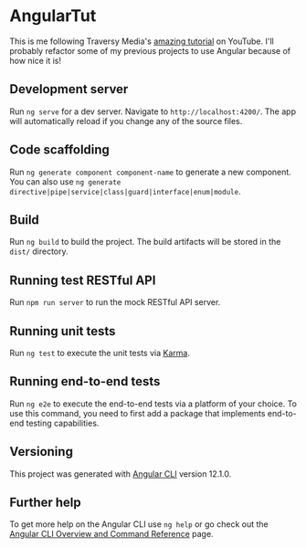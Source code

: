 # AngularTut

This is me following Traversy Media's [amazing tutorial](https://youtu.be/3dHNOWTI7H8) on YouTube. I'll probably refactor some of my previous projects to use Angular because of how nice it is!

## Development server

Run `ng serve` for a dev server. Navigate to `http://localhost:4200/`. The app will automatically reload if you change any of the source files.

## Code scaffolding

Run `ng generate component component-name` to generate a new component. You can also use `ng generate directive|pipe|service|class|guard|interface|enum|module`.

## Build

Run `ng build` to build the project. The build artifacts will be stored in the `dist/` directory.

## Running test RESTful API

Run `npm run server` to run the mock RESTful API server.

## Running unit tests

Run `ng test` to execute the unit tests via [Karma](https://karma-runner.github.io).

## Running end-to-end tests

Run `ng e2e` to execute the end-to-end tests via a platform of your choice. To use this command, you need to first add a package that implements end-to-end testing capabilities.

## Versioning

This project was generated with [Angular CLI](https://github.com/angular/angular-cli) version 12.1.0.

## Further help

To get more help on the Angular CLI use `ng help` or go check out the [Angular CLI Overview and Command Reference](https://angular.io/cli) page.

